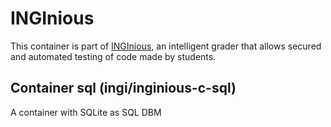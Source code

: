 INGInious
=========

This container is part of [INGInious](https://github.com/UCL-INGI/INGInious), an intelligent grader that allows secured and automated testing of code made by students.

Container sql (ingi/inginious-c-sql)
--------------------------------------------------------

A container with SQLite as SQL DBM
